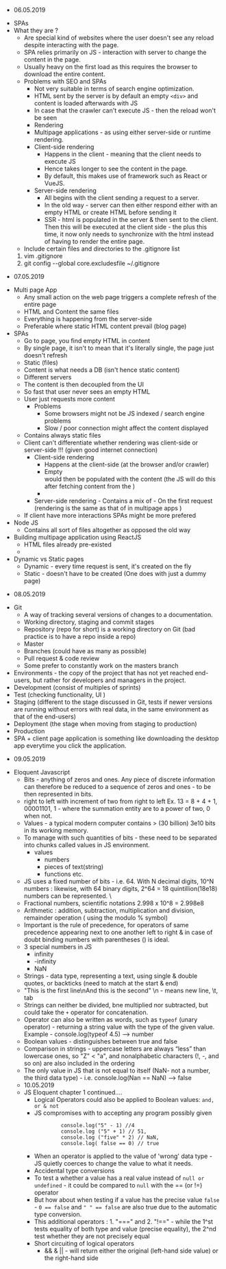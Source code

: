 * 06.05.2019
- SPAs
- What they are ?
    - Are special kind of websites where the user doesn't see any reload despite interacting with the page.
    - SPA relies primarily on JS - interaction with server to change the content in the page.
    - Usually heavy on the first load as this requires the browser to download the entire content.
    - Problems with SEO and SPAs
        - Not very suitable in terms of search engine optimization.
        - HTML sent by the server is by default an empty `<div>` and content is loaded afterwards with JS
        - In case that the crawler can't execute JS - then the reload won't be seen
        - Rendering
        - Multipage applications - as using either server-side or runtime rendering.
        - Client-side rendering
            - Happens in the client - meaning that the client needs to execute JS
            - Hence takes longer to see the content in the page.
            - By default, this makes use of framework such as React or VueJS.
        - Server-side rendering
            - All begins with the client sending a request to a server.
            - In the old way - server can then either respond either with an empty HTML or create HTML before sending it
            - SSR - html is populated in the server & then sent to the client. Then this will be executed at the client side - the plus this time, it now only needs to synchronize with the html instead of having to render the entire page.
    - Include certain files and directories to the .gitignore list
     1. vim .gitignore 
     2. git config --global core.excludesfile ~/.gitignore

* 07.05.2019
- Multi page App
    - Any small action on the web page triggers a complete refresh of the entire page
    - HTML and Content the same files
    - Everything is happening from the server-side
    - Preferable where static HTML content prevail (blog page)
- SPAs
    - Go to page, you find empty HTML in content
    - By single page, it isn't to mean that it's literally single, the page just doesn't refresh
    - Static (files)
    - Content is what needs a DB (isn't hence static content)
    - Different servers
    - The content is then decoupled from the UI
    - So fast that user never sees an empty HTML
    - User just requests more content
        - Problems
            - Some browsers might not be JS indexed / search engine problems
            - Slow / poor connection might affect the content displayed
    - Contains always static files
    - Client can't differentiate whether rendering was client-side or server-side !!! (given good internet connection)
        - Client-side rendering
            - Happens at the client-side (at the browser and/or crawler)
            - Empty <div></div> would then be populated with the content (the JS will do this after fetching content from the )
            - 
        - Server-side rendering
                - Contains a mix of 
                - On the first request (rendering is the same as that of in multipage apps )
     - If client have more interactions SPAs might be more prefered
- Node JS
    - Contains all sort of files altogether as opposed the old way 
- Building multipage application using ReactJS
    - HTML files already pre-existed
    - 
- Dynamic vs Static pages
    - Dynamic - every time request is sent, it's created on the fly
    - Static - doesn't have to be created  (One does with just a dummy page)

* 08.05.2019
- Git
    - A way of tracking several versions of changes to a documentation.
    - Working directory, staging and commit stages
    - Repository (repo for short) is a working directory on Git (bad practice is to have a repo inside a repo)
    - Master
    - Branches (could have as many as possible)
    - Pull request & code review
    - Some prefer to constantly work on the masters branch
- Environments - the copy of the project that has not yet reached end-users, but rather for developers and managers in the project.
- Development (consist of multiples of sprints)
- Test (checking functionality, UI )
- Staging (different to the stage discussed in Git, tests if newer versions are running without errors with real data, in the same environment as that of the end-users)
- Deployment (the stage when moving from staging to production)
- Production
- SPA + client page application is something like downloading the desktop app everytime you click the application.

* 09.05.2019
- Eloquent Javascript
    - Bits - anything of zeros and ones. Any piece of discrete information can therefore be reduced to a sequence of zeros and ones - to be then represented in bits.
    -  right to left with increment of two from right to left Ex. 13 = 8 + 4 + 1, 00001101, 1 - where the summation entity are to a power of two, 0 when not.
    - Values - a typical modern computer contains > (30 billion) 3e10 bits in its working memory.
    - To manage with such quantities of bits - these need to be separated into chunks called values in JS environment.
        - values
            - numbers 
            - pieces of text(string)
            - functions etc.
    - JS uses a fixed number of bits - i.e. 64. With N decimal digits, 10^N numbers : likewise, with 64 binary digits, 2^64 = 18 quintillion(18e18) numbers can be represented. \
    - Fractional numbers, scientific notations 2.998 x 10^8 = 2.998e8
    - Arithmetic : addition, subtraction, multiplication and division, remainder operation ( using the modulo % symbol)
    - Important is the rule of precedence, for operators of same precedence appearing next to one another left to right & in case of doubt binding numbers with parentheses () is ideal. 
    - 3 special numbers in JS
        - infinity
        - -infinity
        - NaN
    - Strings - data type, representing a text, using single & double quotes, or backticks (need to match at the start & end)
    - "This is the first line\nAnd this is the second" \n - means new line, \t, tab
    - Strings can neither be divided, bne multiplied nor subtracted, but could take the `+` operator for concatenation.
    - Operator can also be written as words, such as `typeof` (unary operator) - returning a string value with the type of the given value. Example - console.log(typeof 4.5) --> number
    - Boolean values - distinguishes between true and false
    - Comparison in strings - uppercase letters are always “less” than lowercase ones, so "Z" < "a", and nonalphabetic characters (!, -, and so on) are also included in the ordering
    - The only value in JS that is not equal to itself (NaN- not a number, the third data type) - i.e. console.log(Nan == NaN) --> false
    * 10.05.2019
    - JS Eloquent chapter 1 continued....
        - Logical Operators could also be applied to Boolean values: `and, or & not`
        - JS compromises with to accepting any program possibly given
        ```Examples :  console.log(8 * null) // 0, 
                    console.log("5" - 1) //4
                    console.log ("5" + 1) // 51, 
                    console.log ("five" * 2) // NaN, 
                    console.log( false == 0) // true
        ```
        - When an operator is applied to the value of 'wrong' data type - JS quietly coerces to change the value to what it needs.
        - Accidental type conversions
        - To test a whether a value has a real value instead of `null or undefined` - it could be compared to `null` with the == (or !=) operator
        - But how about when testing if a value has the precise value `false` - `0 == false` and `" " == false`  are also true due to the automatic type conversion.
        - This additional operators : 1. "===" and 2. "!==" - while the 1^st tests equality of both type and value (precise equality), the 2^nd test whether they are not precisely equal
        - Short circuiting of logical operators
            - && & || - will return either the original (left-hand side value) or the right-hand side